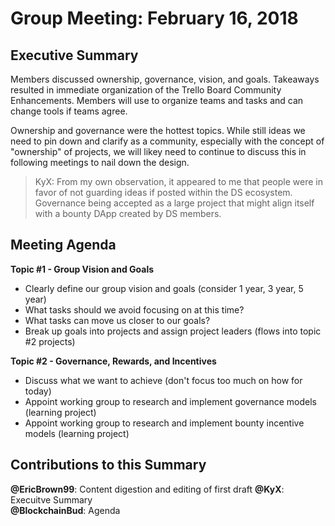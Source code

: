 # Group Meeting: February 16, 2018

## Executive Summary
Members discussed ownership, governance, vision, and goals. Takeaways resulted in immediate organization of the Trello Board Community Enhancements. Members will use to organize teams and tasks and can change tools if teams agree.

Ownership and governance were the hottest topics. While still ideas we need to pin down and clarify as a community, especially with the concept of "ownership" of projects, we will likey need to continue to discuss this in following meetings to nail down the design.

> KyX:
> From my own observation, it appeared to me that people were in favor of not guarding ideas if posted within the DS  ecosystem. Governance being accepted as a large project that might align itself with a bounty DApp created by DS members.  

## Meeting Agenda

**Topic #1 - Group Vision and Goals**
- Clearly define our group vision and goals (consider 1 year, 3 year, 5 year)
- What tasks should we avoid focusing on at this time?
- What tasks can move us closer to our goals?
- Break up goals into projects and assign project leaders (flows into topic #2 projects)

**Topic #2 - Governance, Rewards, and Incentives**
- Discuss what we want to achieve (don't focus too much on how for today)
- Appoint working group to research and implement governance models (learning project)
- Appoint working group to research and implement bounty incentive models (learning project)

## Contributions to this Summary
__@EricBrown99__: Content digestion and editing of first draft 
__@KyX__: Execuitve Summary  
__@BlockchainBud__: Agenda 

